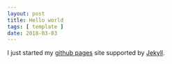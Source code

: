```yaml
---
layout: post
title: Hello world
tags: [ template ]
date: 2018-03-03
---
```


I just started my [github pages](https://pages.github.com/)
site supported by [Jekyll](https://jekyllrb.com/).
